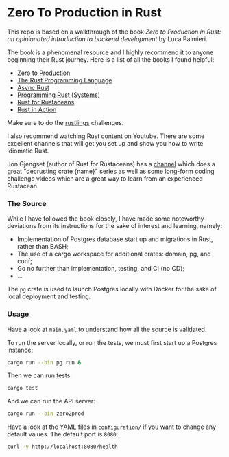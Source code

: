 # Zero To Production in Rust

This repo is based on a walkthrough of the book *Zero to Production in Rust: an opinionated introduction to backend development* by Luca Palmieri.

The book is a phenomenal resource and I highly recommend it to anyone beginning their Rust journey. Here is a list of all the books I found helpful:
* [Zero to Production](https://github.com/LukeMathWalker/zero-to-production)
* [The Rust Programming Language](https://doc.rust-lang.org/book/)
* [Async Rust](https://rust-lang.github.io/async-book/)
* [Programming Rust (Systems)](https://www.amazon.com.au/Programming-Rust-Fast-Systems-Development/dp/1492052590)
* [Rust for Rustaceans](https://rust-for-rustaceans.com/)
* [Rust in Action](https://www.rustinaction.com/)

Make sure to do the [rustlings](https://github.com/rust-lang/rustlings) challenges.

I also recommend watching Rust content on Youtube. There are some excellent channels that will get you set up and show you how to write idiomatic Rust.

Jon Gjengset (author of Rust for Rustaceans) has a [channel](https://www.youtube.com/@jonhoo) which does a great "decrusting crate {name}" series as well as some long-form coding challenge videos which are a great way to learn from an experienced Rustacean.

### The Source

While I have followed the book closely, I have made some noteworthy deviations from its instructions for the sake of interest and learning, namely:
* Implementation of Postgres database start up and migrations in Rust, rather than BASH;
* The use of a cargo workspace for additional crates: domain, pg, and conf;
* Go no further than implementation, testing, and CI (no CD);
* ...

The `pg` crate is used to launch Postgres locally with Docker for the sake of local deployment and testing.

### Usage

Have a look at `main.yaml` to understand how all the source is validated.

To run the server locally, or run the tests, we must first start up a Postgres instance:
```sh
cargo run --bin pg run &
```

Then we can run tests:
```sh
cargo test
```

And we can run the API server:
```sh
cargo run --bin zero2prod
```

Have a look at the YAML files in `configuration/` if you want to change any default values. The default port is `8080`:

```sh
curl -v http://localhost:8080/health
```
